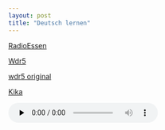 ```yaml
---
layout: post
title: "Deutsch lernen"
---
```


[RadioEssen](http://edge.live.mp3.mdn.newmedia.nacamar.net/ps-radioessen_mobile/livestream.aac)


[Wdr5](http://wdr5-lh.akamaihd.net/i/wdr_wdr5@384698/index_1_a-p.m3u8?sd=10&rebase=on)

[wdr5 original](http://www.wdr.de/wdrlive/media/hls/wdr5.m3u8)


[Kika](http://livegeo.kika.de/i/livetvkika_de@75114/master.m3u8)



<audio src="http://www.wdr.de/wdrlive/media/hls/wdr5.m3u8"></audio>

<audio controls="controls" preload="none" style="height:40px;" src="http://www.wdr.de/wdrlive/media/hls/wdr5.m3u8" >

<audio src="http://edge.live.mp3.mdn.newmedia.nacamar.net/ps-radioessen_mobile/livestream.aac"></audio>
